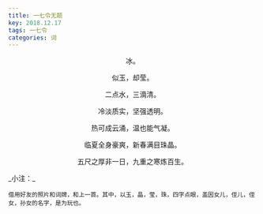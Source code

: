 ```yaml
---
title: 一七令无题
key: 2018.12.17
tags: 一七令
categories: 词
---
```


<p align="center">冰。
</p>
<p align="center">似玉，却莹。
</p>
<p align="center">二点水，三滴清。
</p>
<p align="center">冷淡质实，坚强透明。
</p>
<p align="center">热可成云涌，温也能气凝。
</p>
<p align="center">临夏全身豪爽，新春满目珠晶。
</p>
<p align="center">五尺之厚非一日，九重之寒炼百生。
</p>
_小注：_

```
借用好友的照片和词牌，和上一首。其中，以玉，晶，莹，珠，四字点眼，盖因女儿，侄儿，侄女，孙女的名字，是为玩也。
```